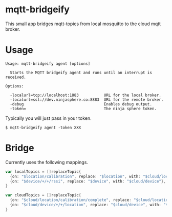 # mqtt-bridgeify

This small app bridges mqtt-topics from local mosquitto to the cloud mqtt broker.

# Usage

```
Usage: mqtt-bridgeify agent [options]

  Starts the MQTT bridgeify agent and runs until an interrupt is received.

Options:

  -localurl=tcp://localhost:1883           URL for the local broker.
  -localurl=ssl://dev.ninjasphere.co:8883  URL for the remote broker.
  -debug                                   Enables debug output.
  -token=                                  The ninja sphere token.
```

Typically you will just pass in your token.

```
$ mqtt-bridgeify agent -token XXX
```

# Bridge

Currently uses the following mappings.

```go
var localTopics = []replaceTopic{
  {on: "$location/calibration", replace: "$location", with: "$cloud/location"},
  {on: "$device/+/+/rssi", replace: "$device", with: "$cloud/device"},
}

var cloudTopics = []replaceTopic{
  {on: "$cloud/location/calibration/complete", replace: "$cloud/location", with: "$location"},
  {on: "$cloud/device/+/+/location", replace: "$cloud/device", with: "$device"},
}
```

